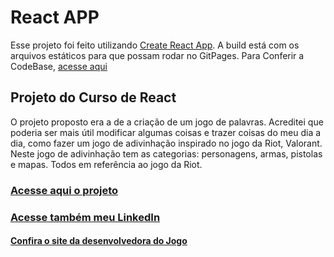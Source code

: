 # React APP

Esse projeto foi feito utilizando [Create React App](https://github.com/facebook/create-react-app).
A build está com os arquivos estáticos para que possam rodar no GitPages. Para Conferir a CodeBase, [acesse aqui](https://github.com/gustavoanalise/CodeBase---ValorantGame)

## Projeto do Curso de React

O projeto proposto era a de a criação de um jogo de palavras. Acreditei que poderia ser mais útil modificar algumas coisas e trazer coisas do meu dia a dia, como fazer um jogo de adivinhação inspirado no jogo da Riot, Valorant.
Neste jogo de adivinhação tem as categorias: personagens, armas, pistolas e mapas. Todos em referência ao jogo da Riot.

### [Acesse aqui o projeto](https://gustavoanalise.github.io/build/index.html)
### [Acesse também meu LinkedIn](https://www.linkedin.com/in/gustavo-analise-a85738133/)
#### [Confira o site da desenvolvedora do Jogo](https://www.riotgames.com/pt-br)

